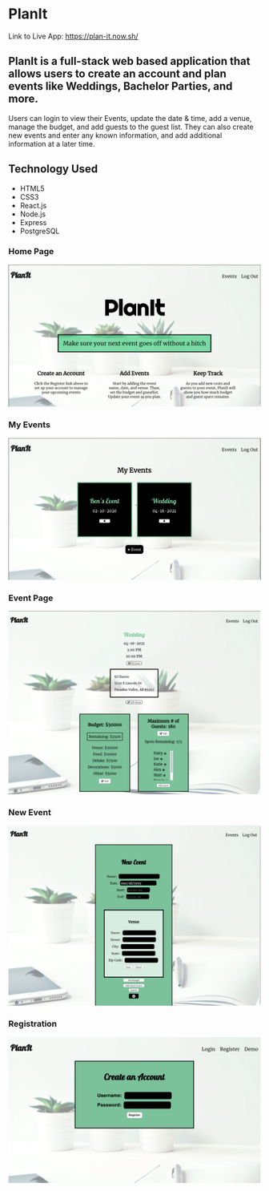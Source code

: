 # PlanIt

Link to Live App: https://plan-it.now.sh/

## PlanIt is a full-stack web based application that allows users to create an account and plan events like Weddings, Bachelor Parties, and more. 

 Users can login to view their Events, update the date & time, add a venue, manage the budget, and add guests to the guest list. They can also create new events and enter any known information, and add additional information at a later time. 

 ## Technology Used
 <ul>
    <li>HTML5</li>
    <li>CSS3</li>
    <li>React.js</li>
    <li>Node.js</li>
    <li>Express</li>
    <li>PostgreSQL</li>
 </ul>

 ### Home Page
 ![Home Page](./src/images/landing-page.jpg)

 ### My Events
 ![My Events](./src/images/my-events.jpg)

 ### Event Page
 ![Place Page](./src/images/event-page.jpg)

 ### New Event
 ![Add Place](./src/images/new-event.jpg)

 ### Registration
 ![Registration](./src/images/register.jpg)